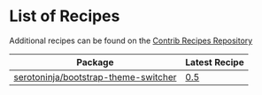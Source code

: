 # List of Recipes

Additional recipes can be found on the [Contrib Recipes Repository](https://github.com/symfony/recipes-contrib/blob/flex/main/RECIPES.md)

| Package | Latest Recipe |
| --- | --- |
| [serotoninja/bootstrap-theme-switcher](https://packagist.org/packages/serotoninja/bootstrap-theme-switcher) | [0.5](serotoninja/bootstrap-theme-switcher/0.5) |